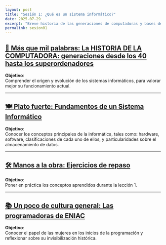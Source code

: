 ```yaml
---
layout: post
title: "Sesión 1: ¿Qué es un sistema informático?"
date: 2025-07-29
excerpt: "Breve historia de las generaciones de computadoras y bases de los sistemas informáticos"
permalink: sesion01
---
```


## [📸 Más que mil palabras: La HISTORIA DE LA COMPUTADORA: generaciones desde los 40 hasta los superordenadores](partials/01-1.html)

**Objetivo**:  
Comprender el origen y evolución de los sistemas informáticos, para valorar
mejor su funcionamiento actual.

---

## [🍽️ Plato fuerte: Fundamentos de un Sistema Informático](partials/01-2.html)

**Objetivo**:  
Conocer los conceptos principales de la informática, tales como: hardware, software, clasificaciones de cada uno de ellos, y particularidades sobre el almacenamiento de datos.

---

## [🛠️ Manos a la obra: Ejercicios de repaso](partials/01-3.html)

**Objetivo**:  
Poner en práctica los conceptos aprendidos durante la lección 1.

---

## [📚 Un poco de cultura general: Las programadoras de ENIAC](partials/01-4.html)

**Objetivo**:  
Conocer el papel de las mujeres en los inicios de la programación
y reflexionar sobre su invisibilización histórica.

